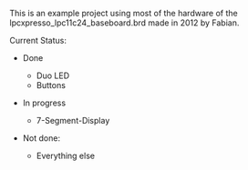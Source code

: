 This is an example project using most of the hardware of the
  lpcxpresso_lpc11c24_baseboard.brd
made in 2012 by Fabian. 

Current Status:

* Done
  * Duo LED
  * Buttons

* In progress
  * 7-Segment-Display

* Not done:
  * Everything else
